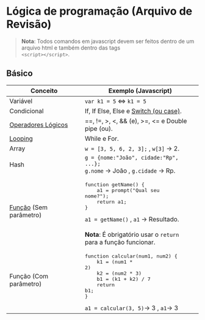 # Lógica de programação (Arquivo de Revisão)

> **Nota**: Todos comandos em javascript devem ser feitos dentro de um arquivo html e também dentro das tags <br> `<script></script>`.

## Básico

Conceito | Exemplo (Javascript)
-------- | -----------
Variável | `var k1 = 5` <=> `k1 = 5`
Condicional | If, If Else, Else e [Switch (ou case)](https://youtu.be/csGFRErhmAU?t=33m2s).
[Operadores Lógicos](https://www.youtube.com/watch?v=8yeJf1Uq4J0&index=8&list=PLEdPHGYbHhle3ZM7xZaEnPF7RF3d2sUJU) | ==, !=, >, <, && (e), >=, <= e Double <br> pipe (ou).
[Looping](https://www.youtube.com/watch?v=cmf0M-u1EMU&index=11&list=PLEdPHGYbHhle3ZM7xZaEnPF7RF3d2sUJU) | While e For.
Array | `w = [3, 5, 6, 2, 3];` , `w[3]` -> 2.
Hash | `g = {nome:"João", cidade:"Rp", ...};`<br>`g.nome` -> João  ,  `g.cidade` -> Rp.
[Função](https://youtu.be/uoVmrI24M90) (Sem parâmetro) | <pre>function getName() {<br>&nbsp;&nbsp;&nbsp;&nbsp;a1 = prompt("Qual seu nome?");<br>&nbsp;&nbsp;&nbsp;&nbsp;return a1;<br>}</pre>`a1 = getName()` , `a1` -> Resultado. <br><br> **Nota**: É obrigatório usar o `return` <br> para a função funcionar.
Função (Com parâmetro) | <pre>function calcular(num1, num2) {<br>&nbsp;&nbsp;&nbsp;&nbsp;k1 = (num1 * 2)<br>&nbsp;&nbsp;&nbsp;&nbsp;k2 = (num2 * 3)<br>&nbsp;&nbsp;&nbsp;&nbsp;b1 = (k1 + k2) / 7<br>&nbsp;&nbsp;&nbsp;&nbsp;return b1;<br>}</pre> `a1 = calcular(3, 5)`-> 3 , `a1`-> 3 
